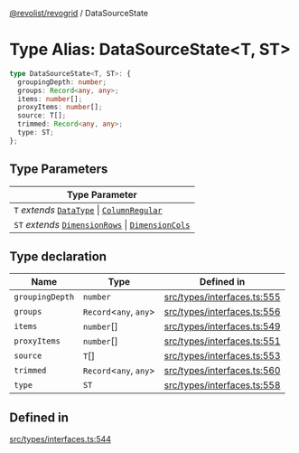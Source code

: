 [@revolist/revogrid](README.md) / DataSourceState

# Type Alias: DataSourceState\<T, ST\>

```ts
type DataSourceState<T, ST>: {
  groupingDepth: number;
  groups: Record<any, any>;
  items: number[];
  proxyItems: number[];
  source: T[];
  trimmed: Record<any, any>;
  type: ST;
};
```

## Type Parameters

| Type Parameter |
| ------ |
| `T` *extends* [`DataType`](TypeAlias.DataType.md) \| [`ColumnRegular`](Interface.ColumnRegular.md) |
| `ST` *extends* [`DimensionRows`](TypeAlias.DimensionRows.md) \| [`DimensionCols`](TypeAlias.DimensionCols.md) |

## Type declaration

| Name | Type | Defined in |
| ------ | ------ | ------ |
| `groupingDepth` | `number` | [src/types/interfaces.ts:555](https://github.com/revolist/revogrid/blob/a649ddca5a4a20f5f68ee92610066873d77a049a/src/types/interfaces.ts#L555) |
| `groups` | `Record`\<`any`, `any`\> | [src/types/interfaces.ts:556](https://github.com/revolist/revogrid/blob/a649ddca5a4a20f5f68ee92610066873d77a049a/src/types/interfaces.ts#L556) |
| `items` | `number`[] | [src/types/interfaces.ts:549](https://github.com/revolist/revogrid/blob/a649ddca5a4a20f5f68ee92610066873d77a049a/src/types/interfaces.ts#L549) |
| `proxyItems` | `number`[] | [src/types/interfaces.ts:551](https://github.com/revolist/revogrid/blob/a649ddca5a4a20f5f68ee92610066873d77a049a/src/types/interfaces.ts#L551) |
| `source` | `T`[] | [src/types/interfaces.ts:553](https://github.com/revolist/revogrid/blob/a649ddca5a4a20f5f68ee92610066873d77a049a/src/types/interfaces.ts#L553) |
| `trimmed` | `Record`\<`any`, `any`\> | [src/types/interfaces.ts:560](https://github.com/revolist/revogrid/blob/a649ddca5a4a20f5f68ee92610066873d77a049a/src/types/interfaces.ts#L560) |
| `type` | `ST` | [src/types/interfaces.ts:558](https://github.com/revolist/revogrid/blob/a649ddca5a4a20f5f68ee92610066873d77a049a/src/types/interfaces.ts#L558) |

## Defined in

[src/types/interfaces.ts:544](https://github.com/revolist/revogrid/blob/a649ddca5a4a20f5f68ee92610066873d77a049a/src/types/interfaces.ts#L544)
